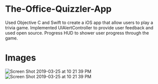 # The-Office-Quizzler-App
Used Objective C and Swift to create a iOS app that allow users to play a trivia game. Implemented UIAlertController to provide user feedback and used open source. Progress HUD to shower user progress through the game.
# Images
![Screen Shot 2019-03-25 at 10 21 39 PM](https://user-images.githubusercontent.com/44476129/54973282-7759e680-4f4c-11e9-86ab-c5a071adf77e.png)
![Screen Shot 2019-03-25 at 10 21 39 PM](https://user-images.githubusercontent.com/44476129/54973295-83de3f00-4f4c-11e9-907c-45d30cf9674d.png)
